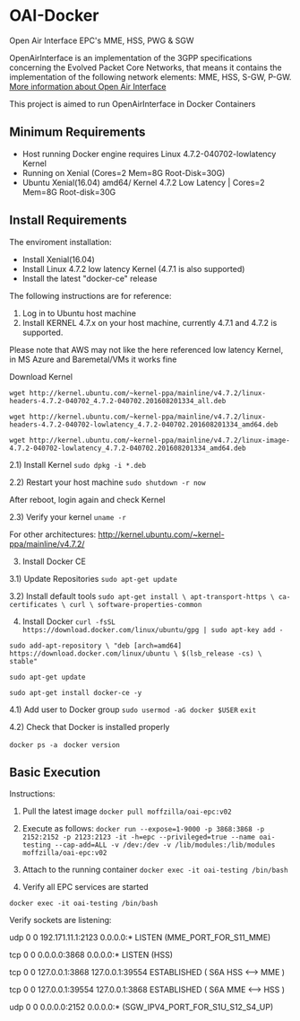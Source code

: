 # OAI-Docker
Open Air Interface EPC's MME, HSS, PWG &amp; SGW

OpenAirInterface is an implementation of the 3GPP specifications concerning the Evolved Packet Core Networks, that means it contains the implementation of the following network elements: MME, HSS, S-GW, P-GW. 
[More information about Open Air Interface](https://gitlab.eurecom.fr/oai/openair-cn)

This project is aimed to run OpenAirInterface  in Docker Containers

## Minimum Requirements

- Host running Docker engine requires Linux 4.7.2-040702-lowlatency Kernel
- Running on Xenial (Cores=2 Mem=8G Root-Disk=30G)
- Ubuntu Xenial(16.04) amd64/ Kernel 4.7.2 Low Latency | Cores=2 Mem=8G Root-disk=30G

## Install Requirements

The enviroment installation:

- Install Xenial(16.04) 
- Install Linux 4.7.2 low latency Kernel (4.7.1 is also supported)
- Install the latest "docker-ce" release 

The following instructions are for reference:

1) Log in to Ubuntu host machine
2) Install KERNEL 4.7.x on your host machine, currently 4.7.1 and 4.7.2 is supported.

Please note that AWS may not like the here referenced low latency Kernel, in MS Azure and Baremetal/VMs it works fine

Download Kernel

 `wget http://kernel.ubuntu.com/~kernel-ppa/mainline/v4.7.2/linux-headers-4.7.2-040702_4.7.2-040702.201608201334_all.deb`

 `wget http://kernel.ubuntu.com/~kernel-ppa/mainline/v4.7.2/linux-headers-4.7.2-040702-lowlatency_4.7.2-040702.201608201334_amd64.deb`

 `wget http://kernel.ubuntu.com/~kernel-ppa/mainline/v4.7.2/linux-image-4.7.2-040702-lowlatency_4.7.2-040702.201608201334_amd64.deb`

2.1) Install Kernel
 `sudo dpkg -i *.deb`

2.2) Restart your host machine
 `sudo shutdown -r now`

After reboot, login again and check Kernel

2.3) Verify your kernel
 `uname -r`

For other architectures:
http://kernel.ubuntu.com/~kernel-ppa/mainline/v4.7.2/

3) Install Docker CE

3.1) Update Repositories
 `sudo apt-get update`

3.2) Install default tools
 `sudo apt-get install \
apt-transport-https \
ca-certificates \
curl \
software-properties-common`

4) Install Docker
`curl -fsSL https://download.docker.com/linux/ubuntu/gpg | sudo apt-key add -`

 `sudo add-apt-repository \
"deb [arch=amd64] https://download.docker.com/linux/ubuntu \
$(lsb_release -cs) \
stable"`

 `sudo apt-get update`

 `sudo apt-get install docker-ce -y`

4.1) Add user to Docker group
 `sudo usermod -aG docker $USER`
 `exit`

4.2) Check that Docker is installed properly

 `docker ps -a`
` docker version`

## Basic Execution

Instructions:
1) Pull the latest image
`docker pull moffzilla/oai-epc:v02`

2) Execute as follows:
`docker run --expose=1-9000 -p 3868:3868 -p 2152:2152 -p 2123:2123 -it -h=epc --privileged=true --name oai-testing --cap-add=ALL -v /dev:/dev -v /lib/modules:/lib/modules moffzilla/oai-epc:v02`

3) Attach to the running container
`docker exec -it oai-testing /bin/bash`

4) Verify all EPC services are started

`docker exec -it oai-testing /bin/bash`

Verify sockets are listening:

udp        0      0 192.171.11.1:2123       0.0.0.0:*                        LISTEN   (MME_PORT_FOR_S11_MME)

tcp        0      0 0.0.0.0:3868            0.0.0.0:*               LISTEN    (HSS)

tcp        0      0 127.0.0.1:3868          127.0.0.1:39554         ESTABLISHED  ( S6A HSS <--> MME )

tcp        0      0 127.0.0.1:39554         127.0.0.1:3868          ESTABLISHED  ( S6A MME <--> HSS )

udp        0      0 0.0.0.0:2152            0.0.0.0:*  (SGW_IPV4_PORT_FOR_S1U_S12_S4_UP)


